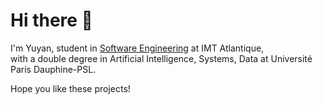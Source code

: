 # Hi there 👋

I'm Yuyan, student in [Software Engineering](https://www.imt-atlantique.fr/fr/formation/ingenieur-generaliste?p=Y%3DtMdbkicc503AUGbZ%3DRvDAMNtX31MjyN1TU1NTtJOHwLt2T#0ZHTcJ3Ov1My) at IMT Atlantique,  
with a double degree in Artificial Intelligence, Systems, Data at Université Paris Dauphine-PSL.

Hope you like these projects!
